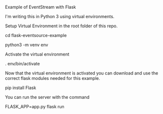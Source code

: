 Example of EventStream with Flask


I'm writing this in Python 3 using virtual environments.


Setup Virtual Environment in the root folder of this repo.

cd flask-eventsource-example

python3 -m venv env


Activate the virtual environment

. env/bin/activate


Now that the virtual environment is activated you can download and use the correct flask modules needed for this example.

pip install Flask


You can run the server with the command

FLASK_APP=app.py flask run
